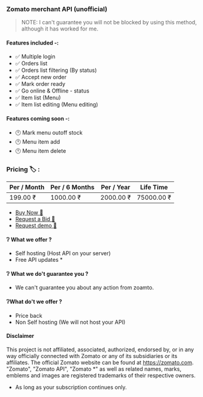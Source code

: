 ### Zomato merchant API (unofficial)


> NOTE: I can't guarantee you will not be blocked by using this method, although it has worked for me.



#### Features included -: 


- ✅ Multiple login
- ✅ Orders list
- ✅ Orders list filtering (By status)
- ✅ Accept  new order 
- ✅ Mark order ready
- ✅ Go online &  Offline - status
- ✅ Item list (Menu)
- ✅ Item list editing (Menu editing)


#### Features coming soon -:
- 🕛 Mark menu outoff stock
- 🕛 Menu item add
- 🕛 Menu item delete


### Pricing 🏷️ :

| Per / Month | Per / 6 Months | Per / Year | Life Time |
|-------------|----------------|------------|-----------|
| 199.00 ₹    | 1000.00 ₹      | 2000.00 ₹ | 75000.00 ₹ |


- <a href="mailto:shajin.sha10@icloud.com">Buy Now 🛒<a/>
- <a href="mailto:shajin.sha10@icloud.com">Request a Bid 📩<a/>
- <a href="mailto:shajin.sha10@icloud.com">Request demo 📩<a/>


#### ❔ What we offer ?
- Self hosting (Host API on your server)
- Free API updates *

#### ❔ What we do't guarantee you ?
- We can't guarantee you about any action from zoamto.

#### ❔What do't we offer ?
- Price back
- Non Self hosting (We will not host your API)



#### Disclaimer

This project is not affiliated, associated, authorized, endorsed by, or in any way officially connected with Zomato or any of its subsidiaries or its affiliates. The official Zomato website can be found at https://zomato.com. "Zomato", "Zomato API", "Zomato *" as well as related names, marks, emblems and images are registered trademarks of their respective owners.



* As long as your subscription continues only. 

